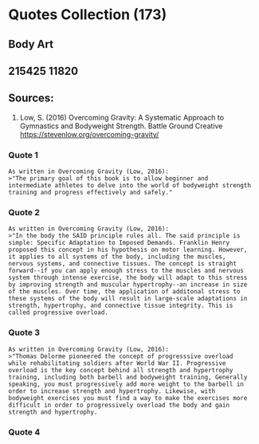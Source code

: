 # Quotes Collection (173)

## Body Art
## 215425 11820

## Sources:

1. Low, S. (2016) Overcoming Gravity: A Systematic Approach to 
	Gymnastics and Bodyweight Strength. Battle Ground Creative
	https://stevenlow.org/overcoming-gravity/

### Quote 1

	As written in Overcoming Gravity (Low, 2016):
	>"The primary goal of this book is to allow beginner and 
	intermediate athletes to delve into the world of bodyweight strength
	training and progress effectively and safely."
	
### Quote 2

	As written in Overcoming Gravity (Low, 2016):
	>"In the body the SAID principle rules all. The said principle is 
	simple: Specific Adaptation to Imposed Demands. Franklin Henry 
	proposed this concept in his hypothesis on motor learning. However,
	it applies to all systems of the body, including the muscles, 
	nervous systems, and connective tissues. The concept is straight 
	forward--if you can apply enough stress to the muscles and nervous
	system through intense exercise, the body will adapt to this stress
	by improving strength and muscular hypertrophy--an increase in size
	of the muscles. Over time, the application of additonal stress to 
	these systems of the body will result in large-scale adaptations in
	strength, hypertrophy, and connective tissue integrity. This is 
	called progressive overload.
	
### Quote 3

	As written in Overcoming Gravity (Low, 2016):
	>"Thomas Delorme pioneered the concept of progresssive overload 
	while rehabilitating soldiers after World War II. Progressive 
	overload is the key concept behind all strength and hypertrophy 
	training, including both barbell and bodyweight training, Generally
	speaking, you must progressively add more weight to the barbell in 
	order to increase strength and hypertrophy. Likewise, with 
	bodyweight exercises you must find a way to make the exercises more 
	difficult in order to progressively overload the body and gain 
	strength and hypertrophy.
	
### Quote 4

	

